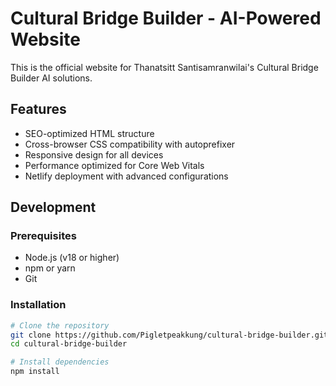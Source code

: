 # Cultural Bridge Builder - AI-Powered Website

This is the official website for Thanatsitt Santisamranwilai's Cultural Bridge Builder AI solutions.

## Features

- SEO-optimized HTML structure
- Cross-browser CSS compatibility with autoprefixer
- Responsive design for all devices
- Performance optimized for Core Web Vitals
- Netlify deployment with advanced configurations

## Development

### Prerequisites

- Node.js (v18 or higher)
- npm or yarn
- Git

### Installation

```bash
# Clone the repository
git clone https://github.com/Pigletpeakkung/cultural-bridge-builder.git
cd cultural-bridge-builder

# Install dependencies
npm install
